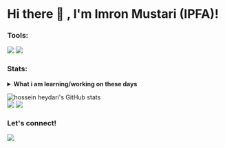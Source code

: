 # Hi there 👋 , I'm Imron Mustari (IPFA)!


### Tools:
<p>
    <img src="https://img.shields.io/badge/OS-MacOS-blue?&logo=apple" />
    <img src="https://img.shields.io/badge/Text%20Editor-Visual%20Studio%20Code-blue?&logo=visual%20studio%20code&logoColor=blue" />
</p>

### Stats:
<details>
 <summary><strong>What i am learning/working on these days</strong></summary>
    -🔭 I'm currently studying Front End Development </br>
    - 👯 I would love to try a Front End Development internship. </br>
    - 🤔 I am looking for help to master programming. hehe </br>
    - 💬 Ask me about anything. </br>
    - 📫 How to reach me: <a href="mailto:imronmustari214@gmail.com">Email me!</a>  </br>
    - 😄 Pronouns: He/him </br>
    - ⚡ Fun facts: ... </br>
</details>


  <img src="https://github-readme-stats.vercel.app/api?username=ipfa24&show_icons=true&include_all_commits=true&theme=monokai" alt="hossein heydari's GitHub stats" /><br />
  <img src="https://github-readme-streak-stats.herokuapp.com/?user=ipfa24&theme=monokai"/>
  <img src="https://github-readme-stats.vercel.app/api/top-langs/?username=ipfa24&layout=compact&theme=monokai&langs_count=12"/><br />
</p>

### Let's connect!

<p>
    <a href="https://www.linkedin.com/in/imron-mustari-a884a5217/" target="blank"><img src="https://img.shields.io/badge/LinkedIn-0077B5?style=for-the-badge&logo=linkedin&logoColor=white" /></a>
</p>


<!--
**ipfa24/ipfa24** is a ✨ _special_ ✨ repository because its `README.md` (this file) appears on your GitHub profile.

Here are some ideas to get you started:

- 🔭 I’m currently working on ...
- 🌱 I’m currently learning ...
- 👯 I’m looking to collaborate on ...
- 🤔 I’m looking for help with ...
- 💬 Ask me about ...
- 📫 How to reach me: ...
- 😄 Pronouns: ...
- ⚡ Fun fact: ...
-->

